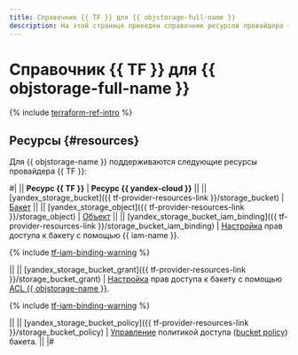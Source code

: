 ```yaml
---
title: Справочник {{ TF }} для {{ objstorage-full-name }}
description: На этой странице приведен справочник ресурсов провайдера {{ TF }}, которые поддерживаются для сервиса {{ objstorage-name }}.
---
```


# Справочник {{ TF }} для {{ objstorage-full-name }}

{% include [terraform-ref-intro](../_includes/terraform-ref-intro.md) %}

## Ресурсы {#resources}

Для {{ objstorage-name }} поддерживаются следующие ресурсы провайдера {{ TF }}:

#|
|| **Ресурс {{ TF }}** | **Ресурс {{ yandex-cloud }}** ||
|| [yandex_storage_bucket]({{ tf-provider-resources-link }}/storage_bucket) | [Бакет](./concepts/bucket.md) ||
|| [yandex_storage_object]({{ tf-provider-resources-link }}/storage_object) | [Объект](./concepts/object.md) ||
|| [yandex_storage_bucket_iam_binding]({{ tf-provider-resources-link }}/storage_bucket_iam_binding) | 
[Настройка](operations/buckets/iam-access.md) прав доступа к бакету с помощью {{ iam-name }}.

{% include [tf-iam-binding-warning](../_includes/storage/tf-iam-binding-warning.md) %}

||
|| [yandex_storage_bucket_grant]({{ tf-provider-resources-link }}/storage_bucket_grant) | [Настройка](operations/buckets/edit-acl.md) прав доступа к бакету с помощью [ACL {{ objstorage-name }}](./concepts/acl.md).

{% include [tf-iam-binding-warning](../_includes/storage/tf-bucket-grant-warning.md) %}

||
|| [yandex_storage_bucket_policy]({{ tf-provider-resources-link }}/storage_bucket_policy) | [Управление](operations/buckets/policy.md) политикой доступа ([bucket policy](concepts/policy.md)) бакета. ||
|#